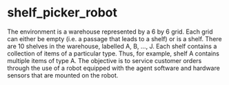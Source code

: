 # shelf_picker_robot
The environment is a warehouse represented by a 6 by 6 grid. Each grid can either be empty (i.e. a passage that leads to a shelf) or is a shelf. There are 10 shelves in the warehouse, labelled A, B, …, J. Each shelf contains a collection of items of a particular type. Thus, for example, shelf A contains multiple items of type A. The objective is to service customer orders through the use of a robot equipped with the agent software and hardware sensors that are mounted on the robot.
